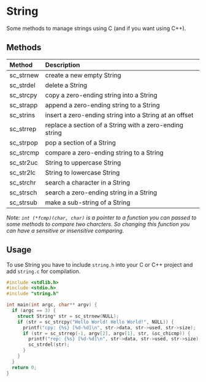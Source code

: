 # String
Some methods to manage strings using C (and if you want using C++).

## Methods

| Method | Description |
|:----|:----|
sc_strnew | create a new empty String
sc_strdel | delete a String
sc_strcpy | copy a zero-ending string into a String
sc_strapp | append a zero-ending string to a String
sc_strins | insert a zero-ending string into a String at an offset
sc_strrep | replace a section of a String with a zero-ending string
sc_strpop | pop a section of a String
sc_strcmp | compare a zero-ending string to a String
sc_str2uc | String to uppercase String
sc_str2lc | String to lowercase String 
sc_strchr | search a character in a String
sc_strsch | search a zero-ending string in a String
sc_strsub | make a sub-string of a String

*_Note: `int (*fcmp)(char, char)` is a pointer to a function you can passed to
some methods to compare two charcters. So changing this function you
can have a sensitive or insensitive comparing._*

## Usage
To use String you have to include `string.h` into your C or C++ project and add `string.c` for compilation.
```C++
#include <stdlib.h>
#include <stdio.h>
#include "string.h"

int main(int argc, char** argv) {
  if (argc == 3) {
    struct String* str = sc_strnew(NULL);
    if (str = sc_strcpy("Hello World! Hello World!", NULL)) {
      printf("cpy: {%s} [%d-%d]\n", str->data, str->used, str->size);
      if (str = sc_strrep(-1, argv[2], argv[1], str, &sc_chicmp)) {
        printf("rep: {%s} [%d-%d]\n", str->data, str->used, str->size);
        sc_strdel(str);
      }
    }
  }
  return 0;
}
```
